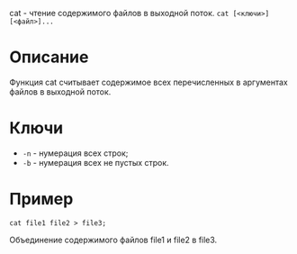 cat - чтение содержимого файлов в выходной поток.
`cat [<ключи>] [<файл>]...`

Описание
========

Функция cat считывает содержимое всех перечисленных в аргументах файлов в выходной поток.

Ключи
=====

* `-n` - нумерация всех строк;
* `-b` - нумерация всех не пустых строк.

Пример
======

    cat file1 file2 > file3;

Объединение содержимого файлов file1 и file2 в file3.
